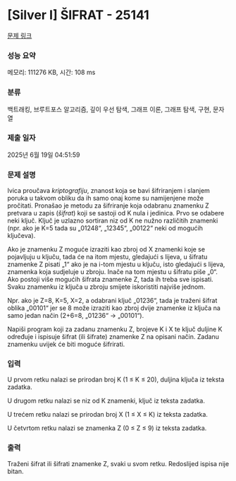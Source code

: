 # [Silver I] ŠIFRAT - 25141 

[문제 링크](https://www.acmicpc.net/problem/25141) 

### 성능 요약

메모리: 111276 KB, 시간: 108 ms

### 분류

백트래킹, 브루트포스 알고리즘, 깊이 우선 탐색, 그래프 이론, 그래프 탐색, 구현, 문자열

### 제출 일자

2025년 6월 19일 04:51:59

### 문제 설명

<p>Ivica proučava <em>kriptografiju</em>, znanost koja se bavi šifriranjem i slanjem poruka u takvom obliku da ih samo onaj kome su namijenjene može pročitati. Pronašao je metodu za šifriranje koja odabranu znamenku Z pretvara u zapis (<em>šifrat</em>) koji se sastoji od K nula i jedinica. Prvo se odabere neki ključ. Ključ je uzlazno sortiran niz od K ne nužno različitih znamenki (npr. ako je K=5 tada su „01248“, „12345“, „00122“ neki od mogućih ključeva).</p>

<p>Ako je znamenku Z moguće izraziti kao zbroj od X znamenki koje se pojavljuju u ključu, tada će na itom mjestu, gledajući s lijeva, u šifratu znamenke Z pisati „1“ ako je na i-tom mjestu u ključu, isto gledajući s lijeva, znamenka koja sudjeluje u zbroju. Inače na tom mjestu u šifratu piše „0“. Ako postoji više mogućih šifrata znamenke Z, tada ih treba sve ispisati. Svaku znamenku iz ključa u zbroju smijete iskoristiti najviše jednom.</p>

<p>Npr. ako je Z=8, K=5, X=2, a odabrani ključ „01236“, tada je traženi šifrat oblika „00101“ jer se 8 može izraziti kao zbroj dvije znamenke iz ključa na samo jedan način (2+6=8, „01236“ → „00101“).</p>

<p>Napiši program koji za zadanu znamenku Z, brojeve K i X te ključ duljine K određuje i ispisuje šifrat (ili šifrate) znamenke Z na opisani način. Zadanu znamenku uvijek će biti moguće šifrirati.</p>

### 입력 

 <p>U prvom retku nalazi se prirodan broj K (1 ≤ K ≤ 20), duljina ključa iz teksta zadatka.</p>

<p>U drugom retku nalazi se niz od K znamenki, ključ iz teksta zadatka.</p>

<p>U trećem retku nalazi se prirodan broj X (1 ≤ X ≤ K) iz teksta zadatka.</p>

<p>U četvrtom retku nalazi se znamenka Z (0 ≤ Z ≤ 9) iz teksta zadatka.</p>

### 출력 

 <p>Traženi šifrat ili šifrati znamenke Z, svaki u svom retku. Redoslijed ispisa nije bitan.</p>

